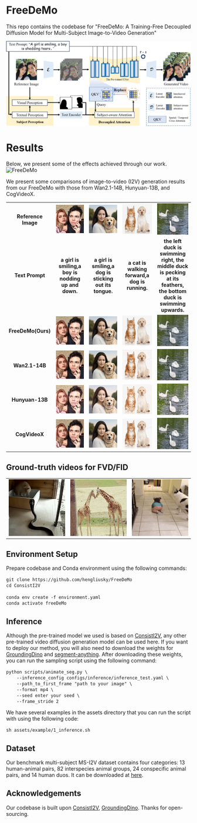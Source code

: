 # FreeDeMo
<!-- ### This repo is under construction. Please stay tuned. -->

<!-- [**🌐 Homepage**](https://tiger-ai-lab.github.io/ConsistI2V/) | [**📖 arXiv**](https://arxiv.org/abs/2402.04324) | [**🤗 Model**](https://huggingface.co/TIGER-Lab/ConsistI2V) | [**📊 I2V-Bench**](https://drive.google.com/drive/folders/1eg_vtowKZBen74W-A1oeO4bR1K21giks) | [**🤗 Space**](https://huggingface.co/spaces/TIGER-Lab/ConsistI2V) | [**🎬 Replicate Demo**](https://replicate.com/wren93/consisti2v)
-->

This repo contains the codebase for "FreeDeMo: A Training-Free Decoupled Diffusion Model for Multi-Subject Image-to-Video Generation"


<!--We propose ConsistI2V, a diffusion-based method to enhance visual consistency for I2V generation. Specifically, we introduce (1) spatiotemporal attention over the first frame to maintain spatial and motion consistency, (2) noise initialization from the low-frequency band of the first frame to enhance layout consistency. These two approaches enable ConsistI2V to generate highly consistent videos.
<img src="https://tiger-ai-lab.github.io/ConsistI2V/static/images/consisti2v_main.png" alt="ConsistI2V">
-->
<img src="assets/example/model.png" alt="FreeDeMo">

# Results
Below, we present some of the effects achieved through our work.
<img src="https://github.com/hengliusky/FreeDeMo/blob/main/assets/example/show.png" alt="FreeDeMo">

We present some comparisons of image-to-video (I2V) generation results from our FreeDeMo with those from Wan2.1-14B, Hunyuan-13B, and CogVideoX.
<div align="center">
  <table>
    <tr>
      <td align="center" width="120"><b>Reference Image</b></td>
      <td align="center" width="250px">
       <img src="assets/example/003.png" width="160"/>
      </td>
      <td align="center" width="250px">
        <img src="assets/example/005.png" width="160"/>
      </td>
          <!-- <td align="center" width="250px">
            <img src="assets/example/007.png" width="160"/>
          </td> -->
      <td align="center" width="250px">
        <img src="assets/example/catdog_0001.png" width="160"/>
      </td>
      <td align="center" width="250px">
        <img src="assets/example/duck3_0001.png" width="160"/>
      </td>
    </tr>
    <tr>
      <td align="center" width="120"><b>Text Prompt</b></td>
      <td align="center">
        <b>a girl is smiling,a boy is nodding up and down.</b><br/>
      </td>
      <td align="center">
        <b>a girl is smiling,a dog is sticking out its tongue.</b><br/>
      </td>
          <!-- <td align="center">
           <b>a dog is barking,a chicken is turning back.</b>
          </td> -->
      <td align="center">
       <b>a cat is walking forward,a dog is running.</b>
      </td>
      <td align="center">
       <b>the left duck is swimming right, the middle duck is pecking at its feathers, the bottom duck is swimming upwards.</b>
      </td>
    </tr>
    <tr>
      <td align="center" width="120"><b>FreeDeMo(Ours)</b></td>
      <td align="center">
        <img src="assets/example/003_loop.gif" width="160"/>
      </td>
      <td align="center">
        <img src="assets/example/005_loop.gif" width="160"/>
      </td>
          <!-- <td align="center">
             <img src="assets/example/007.gif" width="160"/>
          </td> -->
      <td align="center">
         <img src="assets/example/catdog.gif" width="160"/>
      </td>
      <td align="center">
         <img src="assets/example/3duck.gif" width="160"/>
      </td>
    </tr>
    <tr>
      <td align="center" width="120"><b>Wan2.1-14B</b></td>
      <td align="center">
        <img src="assets/example/Wan2.1_026.gif" width="160"/>
      </td>
      <td align="center">
        <img src="assets/example/Wan2.1_051.gif" width="160"/>
      </td>
          <!-- <td align="center">
             <img src="assets/example/007.gif" width="160"/>
          </td> -->
      <td align="center">
         <img src="assets/example/Wan2.1_019.gif" width="160"/>
      </td>
      <td align="center">
         <img src="assets/example/Wan2.1_132.gif" width="160"/>
      </td>
    </tr>
    <tr>
      <td align="center" width="120"><b>Hunyuan-13B</b></td>
      <td align="center">
        <img src="assets/example/Hunyuan_026.gif" width="160"/>
      </td>
      <td align="center">
        <img src="assets/example/Hunyuan_051.gif" width="160"/>
      </td>
          <!-- <td align="center">
             <img src="assets/example/007.gif" width="160"/>
          </td> -->
      <td align="center">
         <img src="assets/example/Hunyuan_019.gif" width="160"/>
      </td>
      <td align="center">
         <img src="assets/example/Hunyuan_132.gif" width="160"/>
      </td>
    </tr>
    <tr>
      <td align="center" width="120"><b>CogVideoX</b></td>
      <td align="center">
        <img src="assets/example/CogVideo_026.gif" width="160"/>
      </td>
      <td align="center">
        <img src="assets/example/CogVideo_051.gif" width="160"/>
      </td>
          <!-- <td align="center">
             <img src="assets/example/007.gif" width="160"/>
          </td> -->
      <td align="center">
         <img src="assets/example/CogVideo_019.gif" width="160"/>
      </td>
      <td align="center">
         <img src="assets/example/CogVideo_132.gif" width="160"/>
      </td>
    </tr>
  </table>
</div>

## Ground-truth videos for FVD/FID
<div align="center">
<table>
    <tr>
      <td align="center">
        <img src="assets/example/cat_snake.gif" width="160"/>
      </td>
      <td align="center">
        <img src="assets/example/two_giraffes.gif" width="160"/>
      </td>
      <td align="center">
        <img src="assets/example/girl_dog.gif" width="160"/>
      </td>
   </tr>
</table>
</div>

## Environment Setup
Prepare codebase and Conda environment using the following commands:
```
git clone https://github.com/hengliusky/FreeDeMo
cd ConsistI2V

conda env create -f environment.yaml
conda activate freeDeMo
```

## Inference
Although the pre-trained model we used is based on [ConsistI2V](https://huggingface.co/TIGER-Lab/ConsistI2V/tree/main), any other pre-trained video diffusion generation model can be used here. If you want to deploy our method, you will also need to download the weights for [GroundingDino](https://github.com/IDEA-Research/GroundingDINO) and [segment-anything](https://github.com/facebookresearch/segment-anything). After downloading these weights, you can run the sampling script using the following command:
```
python scripts/animate_seg.py \
    --inference_config configs/inference/inference_test.yaml \
    --path_to_first_frame "path to your image" \
    --format mp4 \
    --seed enter your seed \
    --frame_stride 2
```
We have several examples in the assets directory that you can run the script with using the following code:
```
sh assets/example/1_inference.sh
```

## Dataset
Our benchmark multi-subject MS-I2V dataset contains four categories: 13 human-animal pairs, 82 interspecies animal groups, 24 conspecific animal pairs, and
14 human duos. It can be downloaded at [here](https://pan.baidu.com/s/1uInUEczlg4w2Z9dlSyUfPQ?pwd=avmu).

## Acknowledgements
Our codebase is built upon [ConsistI2V](https://github.com/TIGER-AI-Lab/ConsistI2V), [GroundingDino](https://github.com/IDEA-Research/GroundingDINO). Thanks for open-sourcing.
